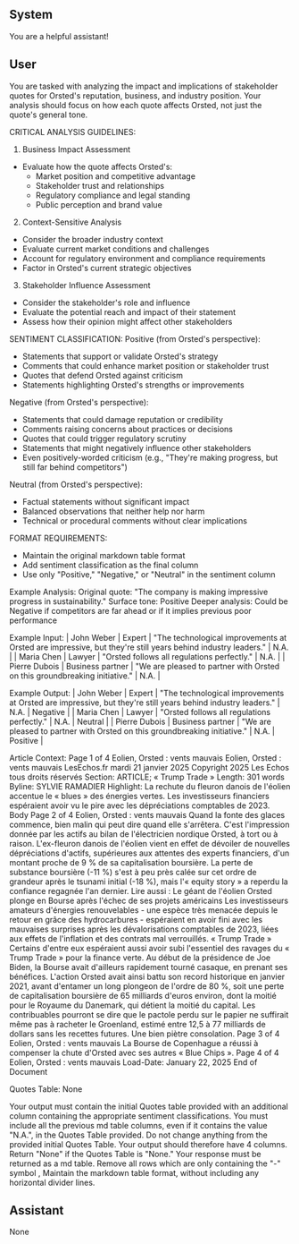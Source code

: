 ## System

You are a helpful assistant!

## User


You are tasked with analyzing the impact and implications of stakeholder quotes for Orsted's reputation, business, and industry position. Your analysis should focus on how each quote affects Orsted, not just the quote's general tone.

CRITICAL ANALYSIS GUIDELINES:
1. Business Impact Assessment
- Evaluate how the quote affects Orsted's:
  * Market position and competitive advantage
  * Stakeholder trust and relationships
  * Regulatory compliance and legal standing
  * Public perception and brand value

2. Context-Sensitive Analysis
- Consider the broader industry context
- Evaluate current market conditions and challenges
- Account for regulatory environment and compliance requirements
- Factor in Orsted's current strategic objectives

3. Stakeholder Influence Assessment
- Consider the stakeholder's role and influence
- Evaluate the potential reach and impact of their statement
- Assess how their opinion might affect other stakeholders

SENTIMENT CLASSIFICATION:
Positive (from Orsted's perspective):
- Statements that support or validate Orsted's strategy
- Comments that could enhance market position or stakeholder trust
- Quotes that defend Orsted against criticism
- Statements highlighting Orsted's strengths or improvements

Negative (from Orsted's perspective):
- Statements that could damage reputation or credibility
- Comments raising concerns about practices or decisions
- Quotes that could trigger regulatory scrutiny
- Statements that might negatively influence other stakeholders
- Even positively-worded criticism (e.g., "They're making progress, but still far behind competitors")

Neutral (from Orsted's perspective):
- Factual statements without significant impact
- Balanced observations that neither help nor harm
- Technical or procedural comments without clear implications

FORMAT REQUIREMENTS:
- Maintain the original markdown table format
- Add sentiment classification as the final column
- Use only "Positive," "Negative," or "Neutral" in the sentiment column

Example Analysis:
Original quote: "The company is making impressive progress in sustainability."
Surface tone: Positive
Deeper analysis: Could be Negative if competitors are far ahead or if it implies previous poor performance

Example Input:
| John Weber | Expert | "The technological improvements at Orsted are impressive, but they're still years behind industry leaders." | N.A. |
| Maria Chen | Lawyer | "Orsted follows all regulations perfectly." | N.A. |
| Pierre Dubois | Business partner | "We are pleased to partner with Orsted on this groundbreaking initiative." | N.A. |

Example Output:
| John Weber | Expert | "The technological improvements at Orsted are impressive, but they're still years behind industry leaders." | N.A. | Negative |
| Maria Chen | Lawyer | "Orsted follows all regulations perfectly." | N.A. | Neutral |
| Pierre Dubois | Business partner | "We are pleased to partner with Orsted on this groundbreaking initiative." | N.A. | Positive |

Article Context:
Page 1 of 4
Eolien, Orsted : vents mauvais
Eolien, Orsted : vents mauvais
LesEchos.fr
mardi 21 janvier 2025
Copyright 2025 Les Echos tous droits réservés
Section: ARTICLE; « Trump Trade »
Length: 301 words
Byline: SYLVIE RAMADIER
Highlight: La rechute du fleuron danois de l'éolien accentue le « blues » des énergies vertes. Les investisseurs 
financiers espéraient avoir vu le pire avec les dépréciations comptables de 2023.
Body
Page 2 of 4
Eolien, Orsted : vents mauvais
Quand la fonte des glaces commence, bien malin qui peut dire quand elle s'arrêtera. C'est l'impression donnée par 
les actifs au bilan de l'électricien nordique Orsted, à tort ou à raison. L'ex-fleuron danois de l'éolien vient en effet de 
dévoiler de nouvelles dépréciations d'actifs, supérieures aux attentes des experts financiers, d'un montant proche 
de 9 % de sa capitalisation boursière. La perte de substance boursière (-11 %) s'est à peu près calée sur cet ordre 
de grandeur après le tsunami initial (-18 %), mais l'« equity story » a reperdu la confiance regagnée l'an dernier.
Lire aussi :
Le géant de l'éolien Orsted plonge en Bourse après l'échec de ses projets américains
Les investisseurs amateurs d'énergies renouvelables - une espèce très menacée depuis le retour en grâce des 
hydrocarbures - espéraient en avoir fini avec les mauvaises surprises après les dévalorisations comptables de 
2023, liées aux effets de l'inflation et des contrats mal verrouillés.
« Trump Trade »
Certains d'entre eux espéraient aussi avoir subi l'essentiel des ravages du « Trump Trade » pour la finance verte. 
Au début de la présidence de Joe Biden, la Bourse avait d'ailleurs rapidement tourné casaque, en prenant ses 
bénéfices. L'action Orsted avait ainsi battu son record historique en janvier 2021, avant d'entamer un long 
plongeon de l'ordre de 80 %, soit une perte de capitalisation boursière de 65 milliards d'euros environ, dont la 
moitié pour le Royaume du Danemark, qui détient la moitié du capital.
Les contribuables pourront se dire que le pactole perdu sur le papier ne suffirait même pas à racheter le Groenland, 
estimé entre 12,5 à 77 milliards de dollars sans les recettes futures. Une bien piètre consolation.
Page 3 of 4
Eolien, Orsted : vents mauvais
La Bourse de Copenhague a réussi à compenser la chute d'Orsted avec ses autres « Blue Chips ».
Page 4 of 4
Eolien, Orsted : vents mauvais
Load-Date: January 22, 2025
End of Document

Quotes Table:
None

Your output must contain the initial Quotes table provided with an additional column containing the appropriate sentiment classifications. You must include all the previous md table columns, even if it contains the value "N.A.", in the Quotes Table provided. Do not change anything from the provided initial Quotes Table. Your output should therefore have 4 columns. Return "None" if the Quotes Table is "None." Your response must be returned as a md table. Remove all rows which are only containing the "-" symbol , Maintain the markdown table format, without including any horizontal divider lines.
        

## Assistant

None

